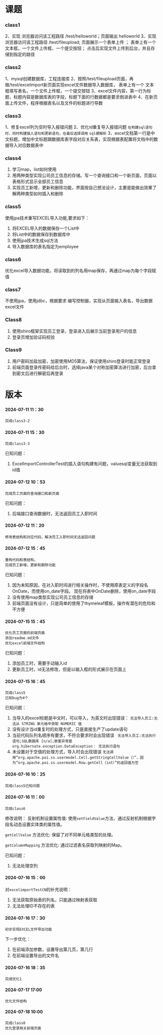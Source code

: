 # 课题

### class1
2、实现 浏览器访问该工程路径 /test/helloworld；页面输出 helloworld
3、实现 浏览器访问该工程路径 /test/fileupload; 页面展示一个表单上传 ；
表单上有一个 文本框，一个文件上传框、一个提交按钮；
点击后实现文件上传到后台，并且存储到指定的路径

### class2
1、mysql创建数据库，工程连接库
2、按照/test/fileupload页面，再做/test/excelimport新页面实现excel文件数据导入数据库，
    表单上有一个 文本框填写表名，一个文件上传框，一个提交按钮
3、excel文件内容，第一行为标题，标题内容是数据库表的字段，标题下面的行数据都是要求倒进表中
4、在新页面上传文件，程序根据表名以及文件的标题进行导数

### class3
1、修复excel列为空时导入报错问题
2、优化id重复导入报错问题  `在构建sql语句时，同时构建插入语句和更新语句，在最后选择调用`   `sql硬解析`
3、excel文档第一行是中文标题，增加中文标题跟数据库表字段对应关系表，实现根据表配置将文档中的数据导入对应数据表中

### class4
1. 学习map，list如何使用
2. 用两种类型实现公司员工信息的存储。写一个查询接口和一个新页面，页面以表格形式显示全部员工信息
3. 实现员工新增，更新和删除功能，界面按自己想法设计，主要是能做出效果了解两种类型如何插入和删除

### class5
使用jpa技术重写EXCEL导入功能,要求如下：
1. 将EXCEL导入的数据保存一个List中
2. 将List中的数据保存到数据库中
3. 使用jpa技术生成sql方法
4. 导入数据库的表名指定为employee

### class6
优化excel导入数据功能，将读取到的列名用map保存，再通过map为每个字段赋值

### class7
不使用jpa，使用jdbc，根据要求
编写控制器，实现从页面输入表名，导出数据excel文件

### Class8
1. 使用shiro框架实现员工登录，登录进入后展示当前登录用户的信息
2. 登录页增加验证码校验

### Class9
1. 用户密码加盐加密，加密使用MD5算法，保证使用shiro登录时能正常登录
2. 前端页面登录传密码给后台时，选择java某个对称加密算法进行加密，后台拿到密文后进行解密后再登录

# 版本

#### 2024-07-11 11：30
```
完成class3-2
```

#### 2024-07-11 15：30
```
完成class3-3
```
已知问题：
1. ExcelImportControllerTest的插入语句构建有问题，valuesql变量无法获取到id值

#### 2024-07-12 10：53
```
完成员工页面的查询接口和新页面
```
已知问题：
1. 后端接口查询数据时，无法返回员工入职时间

#### 2024-07-12 11：20
```
修改表结构和对应代码，解决员工入职时间无法返回问题
```

#### 2024-07-12 15：45
```
重构代码和表结构，
完成员工新增，更新和删除功能
```
已知问题：
1. 因为未知原因，在对入职时间进行相关操作时，不使用原表定义的字段名OnDate，而使用on_date字段。
   现在将表中OnDate删除，使用on_date字段
2. 没有使用map类型实现公司员工信息的存储
3. 前端页面没有设计，只是简单的使用了thymeleaf模板，操作有潜在的危险和不方便

#### 2024-07-15 15：45
```
优化员工页面的前端页面
添加readme.md文件
优化excel前端文件结构
```
已知问题：
1. 添加员工时，需要手动输入id
2. 更新员工时，id无法修改，但是以输入框的形式展示在页面上

#### 2024-07-15 16：45
```
完成class5
已知bug为4个
```
已知问题：
1. 当导入的excel标题是中文时，可以导入，为英文时出现错误：
   `无法导入员工:无法从 STRING 单元格中获取 NUMERIC 值`
2. 没有设计当id重复时的处理方式，只是直接生产了update语句
3. 当前代码队列名顺序有要求，不符合要求时会出现错误
  ` 无法导入员工:无法执行语句;SQL数据库 [n/a];嵌套异常是 org.hibernate.exception.DataException： 无法执行语句`
4. 未设置对于空值的处理方式，导入时会出现错误
   `无法调用“org.apache.poi.ss.usermodel.Cell.getStringCellValue（）”，因为“org.apache.poi.ss.usermodel.Row.getCell（int）”的返回值为空`

#### 2024-07-16 10：25
```
完成class5已知问题
```

#### 2024-07-16 11：00
```
完成class6
```
修改说明：
反射机制设置属性值:
使用`setFieldValue`方法，通过反射机制根据字段名动态设置实体类的属性值。

`getCellValue` 方法优化:
保留了对不同单元格类型的处理。

`getColumnMapping` 方法优化:
通过过滤表名获取列映射的Map。

已知问题：
1. 无法处理空列

#### 2024-07-16 15：00

对`excelimportTestCN`的补充说明：
1. 无法获取原始表的列名，只能通过映射表获取
2. 无法处理ID不存在的表

#### 2024-07-16 17：30
```
初步实现EXCEL文件导出功能
```
下一步优化：
1. 在前端添加参数，设置导出第几页，第几行
2. 在前端设置导出的文件名

#### 2024-07-16 18：35
```
完成优化1
```

#### 2024-07-17 17:00
```
优化文件结构
```

#### 2024-07-18 10:00
```
完成class8
优化登录相关前端页面
```